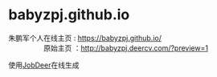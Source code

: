 # babyzpj.github.io
朱鹏军个人在线主页  : https://babyzpj.github.io/ </br>
　　　　　原始主页 ：http://babyzpj.deercv.com/?preview=1 
     
使用[JobDeer](http://deercv.com/)在线生成
